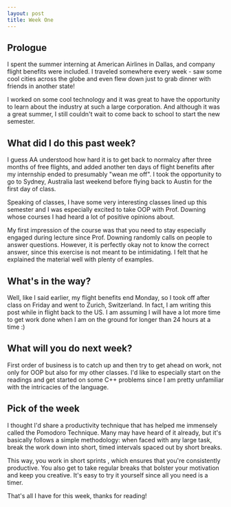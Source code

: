 ```yaml
---
layout: post
title: Week One
---
```


## Prologue ##

I spent the summer interning at American Airlines in Dallas, and company flight benefits were included. I traveled somewhere every week - saw some cool cities across the globe and even flew down just to grab dinner with friends in another state!

I worked on some cool technology and it was great to have the opportunity to learn about the industry at such a large corporation. And although it was a great summer, I still couldn't wait to come back to school to start the new semester.

## What did I do this past week? ##

I guess AA understood how hard it is to get back to normalcy after three months of free flights, and added another ten days of flight benefits after my internship ended to presumably "wean me off". I took the opportunity to go to Sydney, Australia last weekend before flying back to Austin for the first day of class. 

Speaking of classes, I have some very interesting classes lined up this semester and I was especially excited to take OOP with Prof. Downing whose courses I had heard a lot of positive opinions about. 

My first impression of the course was that you need to stay especially engaged during lecture since Prof. Downing randomly calls on people to answer questions. However, it is perfectly okay not to know the correct answer, since this exercise is not meant to be intimidating. I felt that he explained the material well with plenty of examples.

## What's in the way? ## 

Well, like I said earlier, my flight benefits end Monday, so I took off after class on Friday and went to Zurich, Switzerland. In fact, I am writing this post while in flight back to the US. I am assuming I will have a lot more time to get work done when I am on the ground for longer than 24 hours at a time :)

## What will you do next week? ## 

First order of business is to catch up and then try to get ahead on work, not only for OOP but also for my other classes. I'd like to especially start on the readings and get started on some C++ problems since I am pretty unfamiliar with the intricacies of the language.

## Pick of the week ## 

I thought I'd share a productivity technique that has helped me immensely called the Pomodoro Technique. Many may have heard of it already, but it's basically follows a simple methodology: when faced with any large task, break the work down into short, timed intervals spaced out by short breaks. 

This way, you work in short sprints , which ensures that you're consistently productive. You also get to take regular breaks that bolster your motivation and keep you creative. It's easy to try it yourself since all you need is a timer.

That's all I have for this week, thanks for reading!

